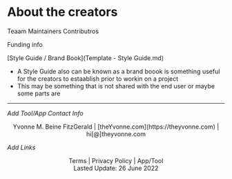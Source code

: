 # About the creators

Teaam
Maintainers
Contributros

Funding info

[Style Guide / Brand Book](Template - Style Guide.md)
- A Style Guide also can be known as a brand boook is something useful for the creators to estaablish prior to workin on a project
- This may be something that is not shared with the end user or maybe some parts are




---
_Add Tool/App Contact Info_
<center>Yvonne M. Beine FitzGerald | [theYvonne.com](https://theyvonne.com) | hi[@]theyvonne.com </center>  

_Add Links_

<center>Terms | Privacy Policy | App/Tool </center>

<center>Lasted Update: 26 June 2022 </center>

